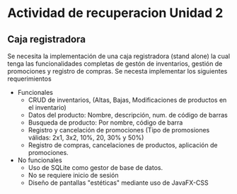 # Actividad de recuperacion Unidad 2
## Caja registradora

Se necesita la implementación de una caja registradora (stand alone) la cual tenga las funcionalidades completas de gestón de inventarios, gestión de promociones y  registro de compras. Se necesta implementar los siguientes requerimientos

  * Funcionales
    * CRUD de inventarios, (Altas, Bajas, Modificaciones de productos en el inventario)
    * Datos del producto: Nombre, descripción, num. de código de barras
    * Busqueda de producto: Por nombre, código de barra
    * Registro y cancelación de promociones (Tipo de promosiones válidas: 2x1, 3x2, 10%, 20, 30% y 50%)
    * Registro de compras, cancelaciones de productos, aplicación de promociones.
  * No funcionales
    * Uso de SQLite como gestor de base de datos.
    * No se requiere inicio de sesión
    * Diseño de pantallas "estéticas" mediante uso de JavaFX-CSS
